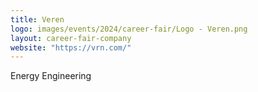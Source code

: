 ```yaml
---
title: Veren
logo: images/events/2024/career-fair/Logo - Veren.png
layout: career-fair-company
website: "https://vrn.com/"
---
```


Energy Engineering
